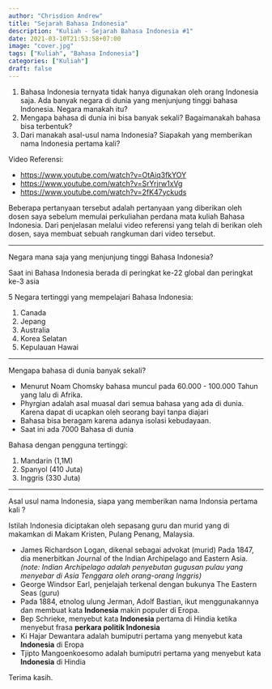 ```yaml
---
author: "Chrisdion Andrew"
title: "Sejarah Bahasa Indonesia"
description: "Kuliah - Sejarah Bahasa Indonesia #1"
date: 2021-03-10T21:53:58+07:00
image: "cover.jpg"
tags: ["Kuliah", "Bahasa Indonesia"]
categories: ["Kuliah"]
draft: false 
---
```


1. Bahasa Indonesia ternyata tidak hanya digunakan oleh orang Indonesia saja. Ada banyak negara di dunia yang menjunjung tinggi bahasa Indonesia. Negara manakah itu?
2. Mengapa bahasa di dunia ini bisa banyak sekali? Bagaimanakah bahasa bisa terbentuk?
3. Dari manakah asal-usul nama Indonesia? Siapakah yang memberikan nama Indonesia pertama kali? 

Video Referensi:

- https://www.youtube.com/watch?v=OtAiq3fkYOY
- https://www.youtube.com/watch?v=SrYrjrw1xVg
- https://www.youtube.com/watch?v=2fK47yckuds

Beberapa pertanyaan tersebut adalah pertanyaan yang diberikan oleh dosen saya sebelum memulai perkuliahan perdana mata kuliah Bahasa Indonesia. Dari penjelasan melalui video referensi yang telah di berikan oleh dosen, saya membuat sebuah rangkuman dari video tersebut.

___
Negara mana saja yang menjunjung tinggi Bahasa Indonesia?

Saat ini Bahasa Indonesia berada di peringkat ke-22 global dan peringkat ke-3 asia

5 Negara tertinggi yang mempelajari Bahasa Indonesia:
1. Canada
2. Jepang
3. Australia
4. Korea Selatan
5. Kepulauan Hawai

___
Mengapa bahasa di dunia banyak sekali?

- Menurut Noam Chomsky bahasa muncul pada 60.000 - 100.000 Tahun yang lalu di Afrika.
- Phyrgian adalah asal muasal dari semua bahasa yang ada di dunia. Karena dapat di ucapkan oleh seorang bayi tanpa diajari
- Bahasa bisa beragam karena adanya isolasi kebudayaan.
- Saat ini ada 7000 Bahasa di dunia

Bahasa dengan pengguna tertinggi: 
1. Mandarin (1,1M)
2. Spanyol (410 Juta)
3. Inggris (330 Juta)


___
Asal usul nama Indonesia, siapa yang memberikan nama Indonsia pertama kali ?

Istilah Indonesia diciptakan oleh sepasang guru dan murid yang di makamkan di Makam Kristen, Pulang Penang, Malaysia.
- James Richardson Logan, dikenal sebagai advokat (murid)
Pada 1847, dia menerbitkan Journal of the Indian Archipelago and Eastern Asia. _(note: Indian Archipelago adalah penyebutan gugusan pulau yang menyebar di Asia Tenggara oleh orang-orang Inggris)_
- George Windsor Earl, penjelajah terkenal dengan bukunya The Eastern Seas (guru)
- Pada 1884, etnolog ulung Jerman, Adolf Bastian, ikut menggunakannya dan membuat kata **Indonesia** makin populer di Eropa.
- Bep Schrieke, menyebut kata **Indonesia** pertama di Hindia ketika menyebut frasa **perkara politik Indonesia**
- Ki Hajar Dewantara adalah bumiputri pertama yang menyebut kata **Indonesia** di Eropa
- Tjipto Mangoenkoesomo adalah bumiputri pertama yang menyebut kata **Indonesia** di Hindia

Terima kasih.
